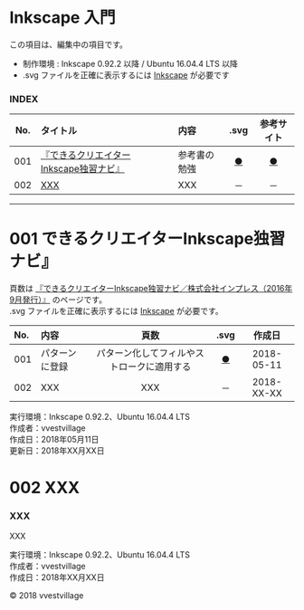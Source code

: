 # Inkscape 入門

この項目は、編集中の項目です。

* 制作環境 : Inkscape 0.92.2 以降 / Ubuntu 16.04.4 LTS 以降
* .svg ファイルを正確に表示するには [Inkscape](https://inkscape.org/ja/) が必要です

### <b>INDEX</b>

|No.|タイトル|内容|.svg|参考サイト|
|:--:|:--|:--|:--:|:--:|
|001|[『できるクリエイターInkscape独習ナビ』](#『できるクリエイターInkscape独習ナビ』)|参考書の勉強|[●](#『できるクリエイターInkscape独習ナビ』)|[●](https://amzn.to/2rE6mZY)|
|002|[XXX](#XXX)|XXX|－|－|
***


<a name="『できるクリエイターInkscape独習ナビ』"></a>
# <b>001 できるクリエイターInkscape独習ナビ』</b>

頁数は [『できるクリエイターInkscape独習ナビ／株式会社インプレス（2016年9月発行）』](https://amzn.to/2rE6mZY) のページです。  
.svg ファイルを正確に表示するには [Inkscape](https://inkscape.org/ja/) が必要です。

|No.|内容|頁数|.svg|作成日|
|:--|:--|:--:|:--:|:--:|
|001|パターンに登録|パターン化してフィルやストロークに適用する|[●](https://vvestvillage.github.io/Inkscape/introduction/svg/001_001.svg)|2018-05-11|
|002|XXX|XXX|－|2018-XX-XX|

実行環境：Inkscape 0.92.2、Ubuntu 16.04.4 LTS    
作成者：vvestvillage  
作成日：2018年05月11日  
更新日：2018年XX月XX日


<a name="XXX"></a>
# <b>002 XXX</b>

### XXX
XXX

実行環境：Inkscape 0.92.2、Ubuntu 16.04.4 LTS  
作成者：vvestvillage  
作成日：2018年XX月XX日

© 2018 vvestvillage
